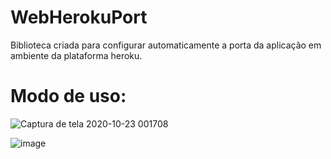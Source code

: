 # WebHerokuPort

Biblioteca criada para configurar automaticamente a porta da aplicação em ambiente da plataforma heroku.


# Modo de uso:
![Captura de tela 2020-10-23 001708](https://user-images.githubusercontent.com/30809620/96952425-38439c80-14c5-11eb-9696-17e97e4e20f0.png)

![image](https://github.com/user-attachments/assets/0c5ce196-ad62-4666-8b69-c316a49f957c)
